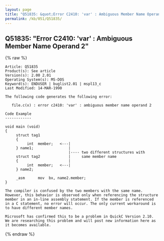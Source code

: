 ```yaml
---
layout: page
title: "Q51835: &quot;Error C2410: 'var' : Ambiguous Member Name Operand 2&quot;"
permalink: /kb/051/Q51835/
---
```


## Q51835: &quot;Error C2410: 'var' : Ambiguous Member Name Operand 2&quot;

{% raw %}

	Article: Q51835
	Product(s): See article
	Version(s): 2.00 2.01
	Operating System(s): MS-DOS
	Keyword(s): ENDUSER | buglist2.01 | mspl13_c
	Last Modified: 14-MAR-1990
	
	The following code generates the following error:
	
	   file.c(x) : error c2410: 'var' : ambiguous member name operand 2
	
	Code Example
	------------
	
	void main (void)
	{
	     struct tag1
	     {
	          int  member;   <---|
	     } name1;                |
	                             |---- two different structures with
	     struct tag2             |     same member name
	     {                       |
	          int  member;   <---|
	     } name2;
	
	     _asm      mov  bx, name2.member;
	}
	
	The compiler is confused by the two members with the same name.
	However, this behavior is observed only when referencing the structure
	member in an in-line assembly statement. If the member is referenced
	in a C statement, no error will occur. The only current workaround is
	to have different member names.
	
	Microsoft has confirmed this to be a problem in QuickC Version 2.10.
	We are researching this problem and will post new information here as
	it becomes available.

{% endraw %}
